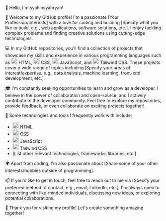 👋 Hello, I'm syahinsyahryan!

🌟 Welcome to my GitHub profile! I'm a passionate [Your Profession/Interests] with a love for coding and building [Specify what you like to build, e.g., web applications, software solutions, etc.]. I enjoy tackling complex problems and finding creative solutions using cutting-edge technologies.

💻 In my GitHub repositories, you'll find a collection of projects that showcase my skills and experience in various programming languages such as
<img src="https://cdn.jsdelivr.net/gh/devicons/devicon/icons/html5/html5-original.svg" alt="HTML5" width="20" height="20"/> HTML,
<img src="https://cdn.jsdelivr.net/gh/devicons/devicon/icons/css3/css3-original.svg" alt="CSS3" width="20" height="20"/> CSS,
<img src="https://cdn.jsdelivr.net/gh/devicons/devicon/icons/javascript/javascript-original.svg" alt="JavaScript" width="20" height="20"/> JavaScript,
and <img src="https://cdn.jsdelivr.net/gh/devicons/devicon/icons/tailwindcss/tailwindcss-original.svg" alt="Tailwind CSS" width="20" height="20"/> Tailwind CSS.
These projects cover a wide range of topics including [Specify your areas of interest/expertise, e.g., data analysis, machine learning, front-end development, etc.].

🎓 I'm constantly seeking opportunities to learn and grow as a developer. I believe in the power of collaboration and open-source, and I actively contribute to the developer community. Feel free to explore my repositories, provide feedback, or even collaborate on exciting projects together!

🔧 Some technologies and tools I frequently work with include:

- <img src="https://cdn.jsdelivr.net/gh/devicons/devicon/icons/html5/html5-original.svg" alt="HTML5" width="20" height="20"/> HTML
- <img src="https://cdn.jsdelivr.net/gh/devicons/devicon/icons/css3/css3-original.svg" alt="CSS3" width="20" height="20"/> CSS
- <img src="https://cdn.jsdelivr.net/gh/devicons/devicon/icons/javascript/javascript-original.svg" alt="JavaScript" width="20" height="20"/> JavaScript
- <img src="https://cdn.jsdelivr.net/gh/devicons/devicon/icons/tailwindcss/tailwindcss-original.svg" alt="Tailwind CSS" width="20" height="20"/> Tailwind CSS
- [List other relevant technologies, frameworks, libraries, etc.]

🌍 Apart from coding, I'm also passionate about [Share some of your other interests/hobbies outside of programming].

📫 If you'd like to get in touch, feel free to reach out to me via [Specify your preferred method of contact, e.g., email, LinkedIn, etc.]. I'm always open to connecting with like-minded individuals, discussing new ideas, or exploring potential collaborations.

🚀 Thank you for visiting my profile! Let's create something amazing together!
